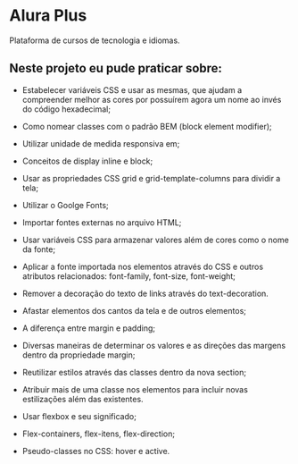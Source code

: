 # Alura Plus
Plataforma de cursos de tecnologia e idiomas.

## Neste projeto eu pude praticar sobre:

* Estabelecer variáveis CSS e usar as mesmas, que ajudam a compreender melhor as cores por possuírem agora um nome ao invés do código hexadecimal;


* Como nomear classes com o padrão BEM (block element modifier);

* Utilizar unidade de medida responsiva em;

* Conceitos de display inline e block;

* Usar as propriedades CSS grid e grid-template-columns para dividir a tela;

* Utilizar o Goolge Fonts;

* Importar fontes externas no arquivo HTML;

* Usar variáveis CSS para armazenar valores além de cores como o nome da fonte;

* Aplicar a fonte importada nos elementos através do CSS e outros atributos relacionados: font-family, font-size, font-weight;

* Remover a decoração do texto de links através do text-decoration.

* Afastar elementos dos cantos da tela e de outros elementos;

* A diferença entre margin e padding;

* Diversas maneiras de determinar os valores e as direções das margens dentro da propriedade margin;

* Reutilizar estilos através das classes dentro da nova section;

* Atribuir mais de uma classe nos elementos para incluir novas estilizações além das existentes.

* Usar flexbox e seu significado;

* Flex-containers, flex-itens, flex-direction;

* Pseudo-classes no CSS: hover e active.